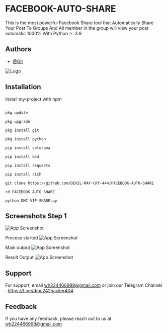 
# FACEBOOK-AUTO-SHARE
This is the most powerful Facebook Share tool that Automatically Share  Your Post To Groups And All member in the group will  view your post automatic 1000℅ With Python >=3.9


## Authors

- [@Git](https://www.github.com/DEVIL-MAY-CRY-444)


![Logo](https://firebasestorage.googleapis.com/v0/b/testing-766a5.appspot.com/o/storage%2Fdata%2FScreenshot_2023-05-12-15-34-12.png?alt=media&token=cde0d23e-9edd-4f4d-a220-90c10137db4a)


## Installation

Install my-project with npm

```

pkg update

pkg upgrade

pkg install git

pkg install python

pip install colorama

pip install bs4

pip install requests

pip install rich

git clone https://github.com/DEVIL-MAY-CRY-444/FACEBOOK-AUTO-SHARE

cd FACEBOOK AUTO SHARE

python DMC-VIP-SHARE.py
```
    
## Screenshots Step 1

![App Screenshot](https://firebasestorage.googleapis.com/v0/b/testing-766a5.appspot.com/o/storage%2Fdata%2FScreenshot_2023-05-25-07-24-26.png?alt=media&token=b441de3d-ad40-465c-9f92-f637c7c84bdc)

Process started
![App Screenshot](https://firebasestorage.googleapis.com/v0/b/testing-766a5.appspot.com/o/storage%2Fdata%2FIMG_1684996438271.jpg?alt=media&token=c637cf51-dd2e-4ed5-9a02-63c484467d85)

Main output
![App Screenshot](https://firebasestorage.googleapis.com/v0/b/testing-766a5.appspot.com/o/storage%2Fdata%2FScreenshot_2023-05-25-07-29-42.png?alt=media&token=bcec5c68-7ee5-49a4-b893-afbaec46cc7c)

Result Output
![App Screenshot](https://firebasestorage.googleapis.com/v0/b/testing-766a5.appspot.com/o/storage%2Fdata%2FScreenshot_2023-05-25-07-29-59.png?alt=media&token=e8107075-3095-49d5-b0b0-448e996eacf7)




## Support

For support, email wh224466999@gmail.com or join our Telegram Channel : https://t.me/dmc242hacker404


## Feedback

If you have any feedback, please reach out to us at wh224466999@gmail.com
